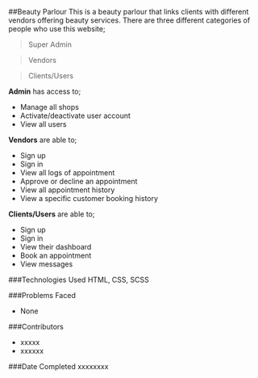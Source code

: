 ##Beauty Parlour
This is a beauty parlour that links clients with different vendors offering beauty services.
There are three different categories of people who use this website;
>Super Admin

>Vendors

>Clients/Users

**Admin** has access to;
* Manage all shops
* Activate/deactivate user account
* View all users

**Vendors** are able to;
* Sign up
* Sign in
* View all logs of appointment
* Approve or decline an appointment
* View all appointment history
* View a specific customer booking history

**Clients/Users** are able to;
* Sign up
* Sign in
* View their dashboard
* Book an appointment
* View messages


###Technologies Used
HTML, CSS, SCSS

###Problems Faced
* None

###Contributors
* xxxxx
* xxxxxx


###Date Completed
xxxxxxxx
